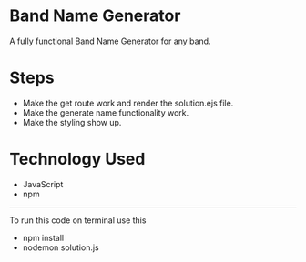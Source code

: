 # Band Name Generator
A fully functional Band Name Generator for any band.

# Steps 
- Make the get route work and render the solution.ejs file.
- Make the generate name functionality work.
- Make the styling show up.

# Technology Used
- JavaScript
- npm


 
---
To run this code on terminal use this
- npm install
- nodemon solution.js
   
